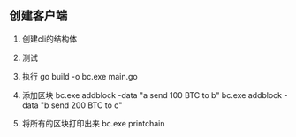 ## 创建客户端
1.  创建cli的结构体
 
 2. 测试
  1. 执行
     go build  -o bc.exe  main.go 
  2. 添加区块
     bc.exe addblock -data "a send 100 BTC to b"
     bc.exe addblock -data "b send 200 BTC to c"
 
  3. 将所有的区块打印出来
    bc.exe printchain 
    

  